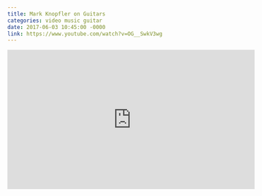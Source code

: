```yaml
---
title: Mark Knopfler on Guitars
categories: video music guitar
date: 2017-06-03 10:45:00 -0000
link: https://www.youtube.com/watch?v=OG__SwkV3wg
---
```

<iframe width="560" height="315" src="https://www.youtube.com/embed/OG__SwkV3wg" frameborder="0" allowfullscreen></iframe>